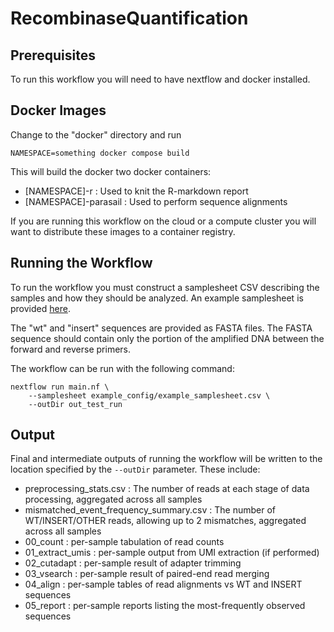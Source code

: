 # RecombinaseQuantification

## Prerequisites

To run this workflow you will need to have nextflow and docker installed.

## Docker Images

Change to the "docker" directory and run

```
NAMESPACE=something docker compose build
```

This will build the docker two docker containers:

- [NAMESPACE]-r : Used to knit the R-markdown report
- [NAMESPACE]-parasail : Used to perform sequence alignments

If you are running this workflow on the cloud or a compute cluster you will want to distribute these images to a container registry.

## Running the Workflow

To run the workflow you must construct a samplesheet CSV describing the samples and how they should be analyzed. An example samplesheet is provided [here](example_config/example_samplesheet.csv).

The "wt" and "insert" sequences are provided as FASTA files. The FASTA sequence should contain only the portion of the amplified DNA between the forward and reverse primers.

The workflow can be run with the following command:

```
nextflow run main.nf \
    --samplesheet example_config/example_samplesheet.csv \
    --outDir out_test_run
```

## Output

Final and intermediate outputs of running the workflow will be written to the location specified by the `--outDir` parameter. These include:

- preprocessing_stats.csv : The number of reads at each stage of data processing, aggregated across all samples
- mismatched_event_frequency_summary.csv : The number of WT/INSERT/OTHER reads, allowing up to 2 mismatches, aggregated across all samples
- 00_count : per-sample tabulation of read counts
- 01_extract_umis : per-sample output from UMI extraction (if performed)
- 02_cutadapt : per-sample result of adapter trimming
- 03_vsearch : per-sample result of paired-end read merging
- 04_align : per-sample tables of read alignments vs WT and INSERT sequences
- 05_report : per-sample reports listing the most-frequently observed sequences
